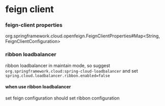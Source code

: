 # feign client

### feign-client properties
org.springframework.cloud.openfeign.FeignClientProperties#Map<String, FeignClientConfiguration>

### ribbon loadbalancer
ribbon loadbalancer in maintain mode, so suggest `org.springframework.cloud:spring-cloud-loadbalancer` and set `spring.cloud.loadbalancer.ribbon.enabled=false`

#### when use ribbon loadbalancer

set feign configuration should set ribbon configuration